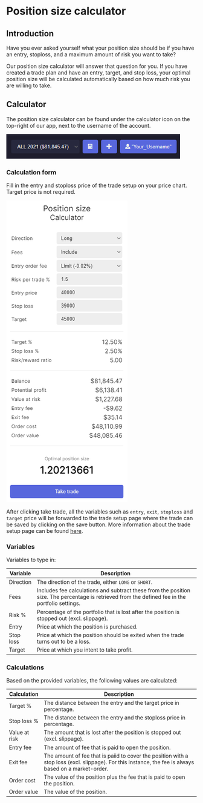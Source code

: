 # Position size calculator

## Introduction
Have you ever asked yourself what your position size should be if you have an entry, stoploss, and a maximum amount of risk you want to take?

Our position size calculator will answer that question for you. If you have created a trade plan and have an entry, target, and stop loss, your optimal position size will be calculated automatically based on how much risk you are willing to take.

## Calculator
The position size calculator can be found under the calculator icon on the top-right of our app, next to the username of the account.

![Calculator Icon](calculatoricon.PNG)

### Calculation form
Fill in the entry and stoploss price of the trade setup on your price chart. Target price is not required.

![Position size calculator](calculator.PNG)

After clicking take trade, all the variables such as `entry`, `exit`, `stoploss` and `target` price will be forwarded to the trade setup page where the trade can be saved by clicking on the save button.
More information about the trade setup page can be found [here](../tradesetuppage).
 
### Variables
Variables to type in:

|Variable|Description|
|--|--|
|Direction|The direction of the trade, either `LONG` or `SHORT`.|
|Fees|Includes fee calculations and subtract these from the position size. The percentage is retrieved from the defined fee in the portfolio settings.|
|Risk %|Percentage of the portfolio that is lost after the position is stopped out (excl. slippage).|
|Entry|Price at which the position is purchased.|
|Stop loss|Price at which the position should be exited when the trade turns out to be a loss.|
|Target|Price at which you intent to take profit.|

### Calculations
Based on the provided variables, the following values are calculated:

|Calculation|Description|
|--|--|
|Target %|The distance between the entry and the target price in percentage.|
|Stop loss %|The distance between the entry and the stoploss price in percentage.|
|Value at risk|The amount that is lost after the position is stopped out (excl. slippage).|
|Entry fee|The amount of fee that is paid to open the position.|
|Exit fee|The amount of fee that is paiid to cover the position with a stop loss (excl. slippage). For this instance, the fee is always based on a market-order.|
|Order cost|The value of the position plus the fee that is paid to open the position.|
|Order value|The value of the position.|


